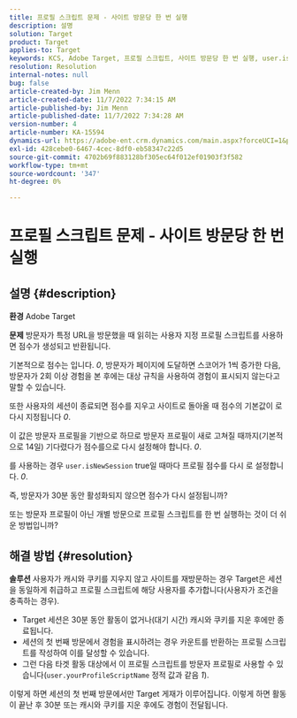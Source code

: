 ```yaml
---
title: 프로필 스크립트 문제 - 사이트 방문당 한 번 실행
description: 설명
solution: Target
product: Target
applies-to: Target
keywords: KCS, Adobe Target, 프로필 스크립트, 사이트 방문당 한 번 실행, user.isNewSession, user.yourProfileScriptName
resolution: Resolution
internal-notes: null
bug: false
article-created-by: Jim Menn
article-created-date: 11/7/2022 7:34:15 AM
article-published-by: Jim Menn
article-published-date: 11/7/2022 7:34:28 AM
version-number: 4
article-number: KA-15594
dynamics-url: https://adobe-ent.crm.dynamics.com/main.aspx?forceUCI=1&pagetype=entityrecord&etn=knowledgearticle&id=a0637191-6e5e-ed11-9561-6045bd0065f9
exl-id: 428cebe0-6467-4cec-8df0-eb58347c22d5
source-git-commit: 4702b69f883128bf305ec64f012ef01903f3f582
workflow-type: tm+mt
source-wordcount: '347'
ht-degree: 0%

---
```


# 프로필 스크립트 문제 - 사이트 방문당 한 번 실행

## 설명 {#description}


<b>환경</b>
Adobe Target

<b>문제</b>
방문자가 특정 URL을 방문했을 때 읽히는 사용자 지정 프로필 스크립트를 사용하면 점수가 생성되고 반환됩니다.

기본적으로 점수는 입니다. *0*, 방문자가 페이지에 도달하면 스코어가 1씩 증가한 다음, 방문자가 2회 이상 경험을 본 후에는 대상 규칙을 사용하여 경험이 표시되지 않는다고 말할 수 있습니다.



또한 사용자의 세션이 종료되면 점수를 지우고 사이트로 돌아올 때 점수의 기본값이 로 다시 지정됩니다 *0*.

이 값은 방문자 프로필을 기반으로 하므로 방문자 프로필이 새로 고쳐질 때까지(기본적으로 14일) 기다렸다가 점수를으로 다시 설정해야 합니다. *0*.

를 사용하는 경우 `user.isNewSession` true일 때마다 프로필 점수를 다시 로 설정합니다. *0*.



즉, 방문자가 30분 동안 활성화되지 않으면 점수가 다시 설정됩니까?

또는 방문자 프로필이 아닌 개별 방문으로 프로필 스크립트를 한 번 실행하는 것이 더 쉬운 방법입니까?


## 해결 방법 {#resolution}


<b>솔루션</b>
사용자가 캐시와 쿠키를 지우지 않고 사이트를 재방문하는 경우 Target은 세션을 동일하게 취급하고 프로필 스크립트에 해당 사용자를 추가합니다(사용자가 조건을 충족하는 경우).

- Target 세션은 30분 동안 활동이 없거나(대기 시간) 캐시와 쿠키를 지운 후에만 종료됩니다.
- 세션의 첫 번째 방문에서 경험을 표시하려는 경우 카운트를 반환하는 프로필 스크립트를 작성하여 이를 달성할 수 있습니다.
- 그런 다음 타겟 활동 대상에서 이 프로필 스크립트를 방문자 프로필로 사용할 수 있습니다(`user.yourProfileScriptName` 정적 값과 같음 *1*).


이렇게 하면 세션의 첫 번째 방문에서만 Target 게재가 이루어집니다. 이렇게 하면 활동이 끝난 후 30분 또는 캐시와 쿠키를 지운 후에도 경험이 전달됩니다.
